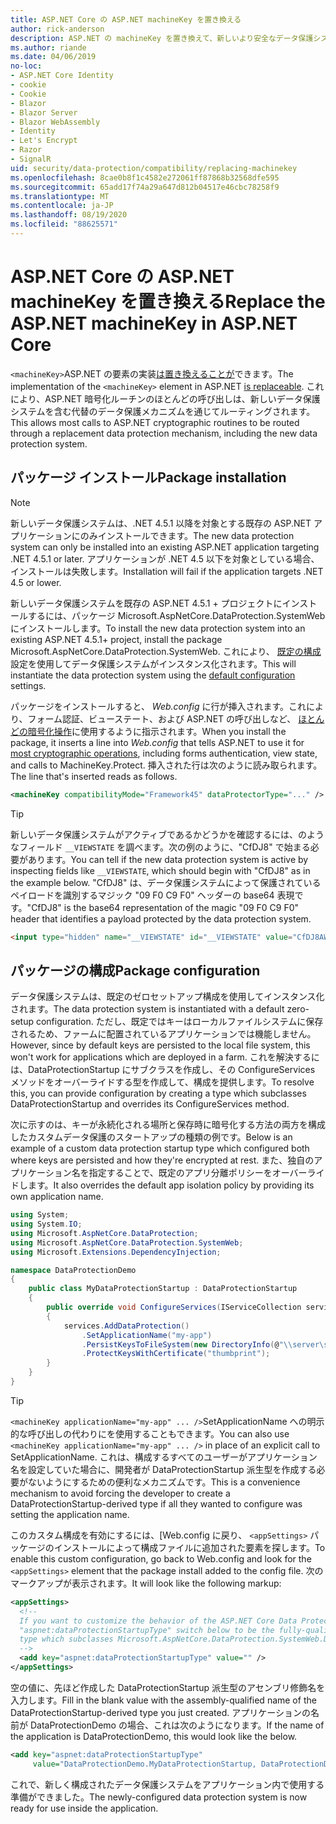 ```yaml
---
title: ASP.NET Core の ASP.NET machineKey を置き換える
author: rick-anderson
description: ASP.NET の machineKey を置き換えて、新しいより安全なデータ保護システムを使用できるようにする方法について説明します。
ms.author: riande
ms.date: 04/06/2019
no-loc:
- ASP.NET Core Identity
- cookie
- Cookie
- Blazor
- Blazor Server
- Blazor WebAssembly
- Identity
- Let's Encrypt
- Razor
- SignalR
uid: security/data-protection/compatibility/replacing-machinekey
ms.openlocfilehash: 8cae0b8f1c4582e272061ff87868b32568dfe595
ms.sourcegitcommit: 65add17f74a29a647d812b04517e46cbc78258f9
ms.translationtype: MT
ms.contentlocale: ja-JP
ms.lasthandoff: 08/19/2020
ms.locfileid: "88625571"
---
```

# <a name="replace-the-aspnet-machinekey-in-aspnet-core"></a><span data-ttu-id="df5ac-103">ASP.NET Core の ASP.NET machineKey を置き換える</span><span class="sxs-lookup"><span data-stu-id="df5ac-103">Replace the ASP.NET machineKey in ASP.NET Core</span></span>

<a name="compatibility-replacing-machinekey"></a>

<span data-ttu-id="df5ac-104">`<machineKey>`ASP.NET の要素の実装[は置き換えることが](https://blogs.msdn.microsoft.com/webdev/2012/10/23/cryptographic-improvements-in-asp-net-4-5-pt-2/)できます。</span><span class="sxs-lookup"><span data-stu-id="df5ac-104">The implementation of the `<machineKey>` element in ASP.NET [is replaceable](https://blogs.msdn.microsoft.com/webdev/2012/10/23/cryptographic-improvements-in-asp-net-4-5-pt-2/).</span></span> <span data-ttu-id="df5ac-105">これにより、ASP.NET 暗号化ルーチンのほとんどの呼び出しは、新しいデータ保護システムを含む代替のデータ保護メカニズムを通じてルーティングされます。</span><span class="sxs-lookup"><span data-stu-id="df5ac-105">This allows most calls to ASP.NET cryptographic routines to be routed through a replacement data protection mechanism, including the new data protection system.</span></span>

## <a name="package-installation"></a><span data-ttu-id="df5ac-106">パッケージ インストール</span><span class="sxs-lookup"><span data-stu-id="df5ac-106">Package installation</span></span>

> [!NOTE]
> <span data-ttu-id="df5ac-107">新しいデータ保護システムは、.NET 4.5.1 以降を対象とする既存の ASP.NET アプリケーションにのみインストールできます。</span><span class="sxs-lookup"><span data-stu-id="df5ac-107">The new data protection system can only be installed into an existing ASP.NET application targeting .NET 4.5.1 or later.</span></span> <span data-ttu-id="df5ac-108">アプリケーションが .NET 4.5 以下を対象としている場合、インストールは失敗します。</span><span class="sxs-lookup"><span data-stu-id="df5ac-108">Installation will fail if the application targets .NET 4.5 or lower.</span></span>

<span data-ttu-id="df5ac-109">新しいデータ保護システムを既存の ASP.NET 4.5.1 + プロジェクトにインストールするには、パッケージ Microsoft.AspNetCore.DataProtection.SystemWeb にインストールします。</span><span class="sxs-lookup"><span data-stu-id="df5ac-109">To install the new data protection system into an existing ASP.NET 4.5.1+ project, install the package Microsoft.AspNetCore.DataProtection.SystemWeb.</span></span> <span data-ttu-id="df5ac-110">これにより、 [既定の構成](xref:security/data-protection/configuration/default-settings) 設定を使用してデータ保護システムがインスタンス化されます。</span><span class="sxs-lookup"><span data-stu-id="df5ac-110">This will instantiate the data protection system using the [default configuration](xref:security/data-protection/configuration/default-settings) settings.</span></span>

<span data-ttu-id="df5ac-111">パッケージをインストールすると、 *Web.config* に行が挿入されます。これにより、フォーム認証、ビューステート、および ASP.NET の呼び出しなど、 [ほとんどの暗号化操作](https://blogs.msdn.microsoft.com/webdev/2012/10/23/cryptographic-improvements-in-asp-net-4-5-pt-2/)に使用するように指示されます。</span><span class="sxs-lookup"><span data-stu-id="df5ac-111">When you install the package, it inserts a line into *Web.config* that tells ASP.NET to use it for [most cryptographic operations](https://blogs.msdn.microsoft.com/webdev/2012/10/23/cryptographic-improvements-in-asp-net-4-5-pt-2/), including forms authentication, view state, and calls to MachineKey.Protect.</span></span> <span data-ttu-id="df5ac-112">挿入された行は次のように読み取られます。</span><span class="sxs-lookup"><span data-stu-id="df5ac-112">The line that's inserted reads as follows.</span></span>

```xml
<machineKey compatibilityMode="Framework45" dataProtectorType="..." />
```

>[!TIP]
> <span data-ttu-id="df5ac-113">新しいデータ保護システムがアクティブであるかどうかを確認するには、のようなフィールド `__VIEWSTATE` を調べます。次の例のように、"CfDJ8" で始まる必要があります。</span><span class="sxs-lookup"><span data-stu-id="df5ac-113">You can tell if the new data protection system is active by inspecting fields like `__VIEWSTATE`, which should begin with "CfDJ8" as in the example below.</span></span> <span data-ttu-id="df5ac-114">"CfDJ8" は、データ保護システムによって保護されているペイロードを識別するマジック "09 F0 C9 F0" ヘッダーの base64 表現です。</span><span class="sxs-lookup"><span data-stu-id="df5ac-114">"CfDJ8" is the base64 representation of the magic "09 F0 C9 F0" header that identifies a payload protected by the data protection system.</span></span>

```html
<input type="hidden" name="__VIEWSTATE" id="__VIEWSTATE" value="CfDJ8AWPr2EQPTBGs3L2GCZOpk...">
```

## <a name="package-configuration"></a><span data-ttu-id="df5ac-115">パッケージの構成</span><span class="sxs-lookup"><span data-stu-id="df5ac-115">Package configuration</span></span>

<span data-ttu-id="df5ac-116">データ保護システムは、既定のゼロセットアップ構成を使用してインスタンス化されます。</span><span class="sxs-lookup"><span data-stu-id="df5ac-116">The data protection system is instantiated with a default zero-setup configuration.</span></span> <span data-ttu-id="df5ac-117">ただし、既定ではキーはローカルファイルシステムに保存されるため、ファームに配置されているアプリケーションでは機能しません。</span><span class="sxs-lookup"><span data-stu-id="df5ac-117">However, since by default keys are persisted to the local file system, this won't work for applications which are deployed in a farm.</span></span> <span data-ttu-id="df5ac-118">これを解決するには、DataProtectionStartup にサブクラスを作成し、その ConfigureServices メソッドをオーバーライドする型を作成して、構成を提供します。</span><span class="sxs-lookup"><span data-stu-id="df5ac-118">To resolve this, you can provide configuration by creating a type which subclasses DataProtectionStartup and overrides its ConfigureServices method.</span></span>

<span data-ttu-id="df5ac-119">次に示すのは、キーが永続化される場所と保存時に暗号化する方法の両方を構成したカスタムデータ保護のスタートアップの種類の例です。</span><span class="sxs-lookup"><span data-stu-id="df5ac-119">Below is an example of a custom data protection startup type which configured both where keys are persisted and how they're encrypted at rest.</span></span> <span data-ttu-id="df5ac-120">また、独自のアプリケーション名を指定することで、既定のアプリ分離ポリシーをオーバーライドします。</span><span class="sxs-lookup"><span data-stu-id="df5ac-120">It also overrides the default app isolation policy by providing its own application name.</span></span>

```csharp
using System;
using System.IO;
using Microsoft.AspNetCore.DataProtection;
using Microsoft.AspNetCore.DataProtection.SystemWeb;
using Microsoft.Extensions.DependencyInjection;

namespace DataProtectionDemo
{
    public class MyDataProtectionStartup : DataProtectionStartup
    {
        public override void ConfigureServices(IServiceCollection services)
        {
            services.AddDataProtection()
                .SetApplicationName("my-app")
                .PersistKeysToFileSystem(new DirectoryInfo(@"\\server\share\myapp-keys\"))
                .ProtectKeysWithCertificate("thumbprint");
        }
    }
}
```

>[!TIP]
> <span data-ttu-id="df5ac-121">`<machineKey applicationName="my-app" ... />`SetApplicationName への明示的な呼び出しの代わりにを使用することもできます。</span><span class="sxs-lookup"><span data-stu-id="df5ac-121">You can also use `<machineKey applicationName="my-app" ... />` in place of an explicit call to SetApplicationName.</span></span> <span data-ttu-id="df5ac-122">これは、構成するすべてのユーザーがアプリケーション名を設定していた場合に、開発者が DataProtectionStartup 派生型を作成する必要がないようにするための便利なメカニズムです。</span><span class="sxs-lookup"><span data-stu-id="df5ac-122">This is a convenience mechanism to avoid forcing the developer to create a DataProtectionStartup-derived type if all they wanted to configure was setting the application name.</span></span>

<span data-ttu-id="df5ac-123">このカスタム構成を有効にするには、[Web.config に戻り、 `<appSettings>` パッケージのインストールによって構成ファイルに追加された要素を探します。</span><span class="sxs-lookup"><span data-stu-id="df5ac-123">To enable this custom configuration, go back to Web.config and look for the `<appSettings>` element that the package install added to the config file.</span></span> <span data-ttu-id="df5ac-124">次のマークアップが表示されます。</span><span class="sxs-lookup"><span data-stu-id="df5ac-124">It will look like the following markup:</span></span>

```xml
<appSettings>
  <!--
  If you want to customize the behavior of the ASP.NET Core Data Protection stack, set the
  "aspnet:dataProtectionStartupType" switch below to be the fully-qualified name of a
  type which subclasses Microsoft.AspNetCore.DataProtection.SystemWeb.DataProtectionStartup.
  -->
  <add key="aspnet:dataProtectionStartupType" value="" />
</appSettings>
```

<span data-ttu-id="df5ac-125">空の値に、先ほど作成した DataProtectionStartup 派生型のアセンブリ修飾名を入力します。</span><span class="sxs-lookup"><span data-stu-id="df5ac-125">Fill in the blank value with the assembly-qualified name of the DataProtectionStartup-derived type you just created.</span></span> <span data-ttu-id="df5ac-126">アプリケーションの名前が DataProtectionDemo の場合、これは次のようになります。</span><span class="sxs-lookup"><span data-stu-id="df5ac-126">If the name of the application is DataProtectionDemo, this would look like the below.</span></span>

```xml
<add key="aspnet:dataProtectionStartupType"
     value="DataProtectionDemo.MyDataProtectionStartup, DataProtectionDemo" />
```

<span data-ttu-id="df5ac-127">これで、新しく構成されたデータ保護システムをアプリケーション内で使用する準備ができました。</span><span class="sxs-lookup"><span data-stu-id="df5ac-127">The newly-configured data protection system is now ready for use inside the application.</span></span>
